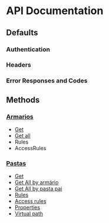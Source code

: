 # API Documentation

## Defaults

### Authentication

### Headers

### Error Responses and Codes

## Methods

### [Armarios](armario.md#armarios)

- [Get](armario.md#get)
- [Get all](armario.md#get-all)
- Rules
- AccessRules

### [Pastas](pasta.md#pastas)

- [Get](pasta.md#get)
- [Get All by armário](pasta.md#get-all-by-armario)
- [Get All by pasta pai](pasta.md#get-all-by-pasta-pai)
- [Rules](pasta.md#rules)
- [Access rules](pasta.md#access-rules)
- [Properties](pasta.md#properties)
- [Virtual path](pasta.md#virtual-path)
